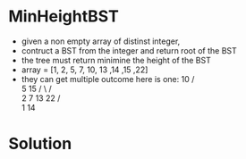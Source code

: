 # MinHeightBST
- given a non empty array  of distinst integer, 
- contruct a BST from  the integer and return root of the BST 
- the tree must return minimine the height of the BST
- array = [1, 2, 5, 7, 10, 13 ,14 ,15 ,22]
- they can get multiple outcome here is one:
          10
         /  \
        5    15
       / \   / \
      2   7 13  22
     /        \
    1          14
    
 # Solution
 
